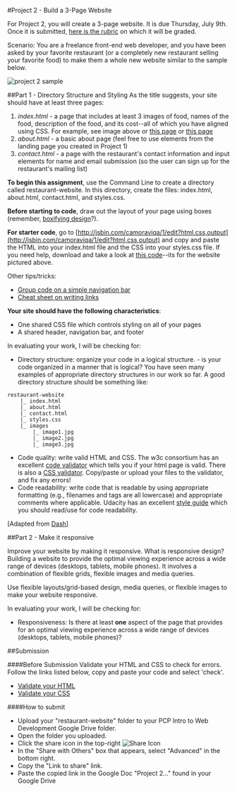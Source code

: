 #Project 2 - Build a 3-Page Website

For Project 2, you will create a 3-page website.  It is due Thursday, July 9th.  Once it is submitted, [here is the rubric](https://docs.google.com/spreadsheets/d/1Njm4CQYp69O3MAGmKJL5IejrxxEW9SiU4KNHVBwtQng/edit#gid=1763330732) on which it will be graded.

Scenario: You are a freelance front-end web developer, and you have been asked by your favorite restaurant (or a completely new restaurant selling your favorite food) to make them a whole new website similar to the sample below.

![project 2 sample](https://raw.githubusercontent.com/fma2/pcp-intro-web-development/master/resources/images/project2-sample.png)


##Part 1 - Directory Structure and Styling
As the title suggests, your site should have at least three pages:

1. *index.html* - a page that includes at least 3 images of food, names of the food, description of the food, and its cost--all of which you have aligned using CSS. For example, see image above or [this page](http://www.smashingmagazine.com/images/xhtml-css-templates/decentgallery.jpg) or [this page](http://www.smashingmagazine.com/images/gal/minishowcase.jpg)
2. *about.html*  - a basic about page (feel free to use elements from the landing page you created in Project 1)
3. *contact.html* - a page with the restaurant's contact information and input elements for name and email submission (so the user can sign up for the restaurant's mailing list)

**To begin this assignment**, use the Command Line to create a directory called restaurant-website.  In this directory, create the files: index.html, about.html, contact.html, and styles.css.

**Before starting to code**, draw out the layout of your page using boxes (remember, [boxifying design](https://docs.google.com/presentation/d/1CBYD9bsQmbMLX5sZINM4B6Bx5oFDcE64_jezmKzvHLQ/edit)?).  

**For starter code**, go to [http://jsbin.com/camoraviqa/1/edit?html,css,output](http://jsbin.com/camoraviqa/1/edit?html,css,output) and copy and paste the HTML into your index.html file and the CSS into your styles.css file.  If you need help, download and take a look at [this code](https://drive.google.com/file/d/0B2oPzQ6clzPRb0MwVVRYRHRtWW8/view?usp=sharing)--its for the website pictured above.

Other tips/tricks:
- [Group code on a simple navigation bar](http://jsbin.com/zizinucewu/edit?html,css,output)
- [Cheat sheet on writing links](https://github.com/fma2/pcp-intro-web-development/blob/master/resources/writing-links.md)

**Your site should have the following characteristics**:

- One shared CSS file which controls styling on all of your pages
- A shared header, navigation bar, and footer 

In evaluating your work, I will be checking for:

- Directory structure: organize your code in a logical structure.  - is your code organized in a manner that is logical? You have seen many examples of appropriate directory structures in our work so far.  A good directory structure should be something like:
```
restaurant-website
	|_ index.html 
	|_ about.html
	|_ contact.html
	|_ styles.css
	|_ images
		|_ image1.jpg
		|_ image2.jpg
		|_ image3.jpg
```
- Code quality: write valid HTML and CSS. The w3c consortium has an excellent [code validator](http://validator.w3.org/#validate_by_input) which tells you if your html page is valid.  There is also a [CSS validator](http://jigsaw.w3.org/css-validator/). Copy/paste or upload your files to the validator, and fix any errors! 
- Code readability: write code that is readable by using appropriate formatting (e.g., filenames and tags are all lowercase) and appropriate comments where applicable. Udacity has an excellent [style guide](http://udacity.github.io/frontend-nanodegree-styleguide/) which you should read/use for code readability.

[Adapted from [Dash](https://dash.generalassemb.ly/projects)]

##Part 2 - Make it responsive

Improve your website by making it responsive.  What is responsive design?  Building a website to provide the optimal viewing experience across a wide range of devices (desktops, tablets, mobile phones).  It involves a combination of flexible grids, flexible images and media queries. 

Use flexible layouts/grid-based design, media queries, or flexible images to make your website responsive.

In evaluating your work, I will be checking for:

- Responsiveness: Is there at least **one** aspect of the page that  provides for an optimal viewing experience across a wide range of devices (desktops, tablets, mobile phones)?

##Submission

####Before Submission
Validate your HTML and CSS to check for errors.  Follow the links listed below, copy and paste your code and select 'check'.

- [Validate your HTML](http://validator.w3.org/#validate_by_input)
- [Validate your CSS](http://jigsaw.w3.org/css-validator/#validate_by_input)

####How to submit

- Upload your "restaurant-website" folder to your PCP Intro to Web Development Google Drive folder. 
- Open the folder you uploaded.
- Click the share icon in the top-right ![Share Icon](https://lh3.ggpht.com/wT7L2ASU5dabFd038gIVuFdXciuesFY4aN5fdGkl1Yf0in0G5ez16R63xGtBAg=w18-h18)
- In the "Share with Others" box that appears, select "Advanced" in the bottom right.  
- Copy the "Link to share" link.
- Paste the copied link in the Google Doc "Project 2..." found in your Google Drive 
